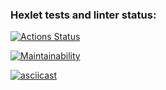 ### Hexlet tests and linter status:
[![Actions Status](https://github.com/immortal-p/frontend-project-46/actions/workflows/hexlet-check.yml/badge.svg)](https://github.com/immortal-p/frontend-project-46/actions)

[![Maintainability](https://qlty.sh/badges/a44266a4-3c47-4c8a-b7c6-1c08be87a211/maintainability.svg)](https://qlty.sh/gh/immortal-p/projects/frontend-project-46)

[![asciicast](https://asciinema.org/a/rPJAKzGuHHYNXY2ogbQiGiPGd.svg)](https://asciinema.org/a/rPJAKzGuHHYNXY2ogbQiGiPGd)